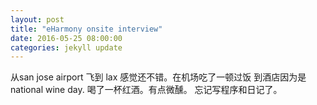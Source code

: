 ```yaml
---
layout: post
title: "eHarmony onsite interview"
date: 2016-05-25 08:00:00
categories: jekyll update
---
```


从san jose airport 飞到 lax  感觉还不错。在机场吃了一顿过饭
到酒店因为是national wine day. 喝了一杯红酒。有点微醺。
忘记写程序和日记了。
